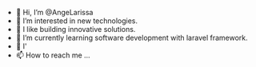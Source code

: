 - 👋 Hi, I’m @AngeLarissa
- 👀 I’m interested in new technologies.
- 👀 I like building innovative solutions.
- 🌱 I’m currently learning software development with laravel framework.
- 💞️ I'
- 📫 How to reach me ...

<!---
AngeLarissa/AngeLarissa is a ✨ special ✨ repository because its `README.md` (this file) appears on your GitHub profile.
You can click the Preview link to take a look at your changes.
--->
